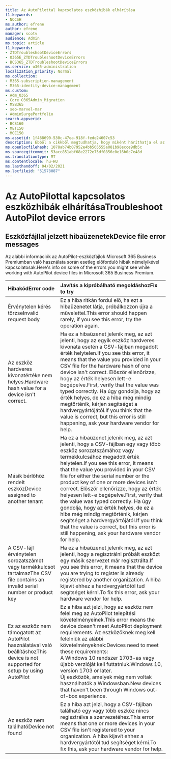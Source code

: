 ```yaml
---
title: Az AutoPilottal kapcsolatos eszközhibák elhárítása
f1.keywords:
- NOCSH
ms.author: efrene
author: efrene
manager: scotv
audience: Admin
ms.topic: article
f1_keywords:
- ZTDTroubleshootDeviceErrors
- O365E_ZTDTroubleshootDeviceErrors
- BCS365_ZTDTroubleshootDeviceErrors
ms.service: o365-administration
localization_priority: Normal
ms.collection:
- M365-subscription-management
- M365-identity-device-management
ms.custom:
- Adm_O365
- Core_O365Admin_Migration
- MSB365
- seo-marvel-mar
- AdminSurgePortfolio
search.appverid:
- BCS160
- MET150
- MOE150
ms.assetid: 1f468690-530c-47ea-918f-fede24607c53
description: Ebből a cikkből megtudhatja, hogy miként háríthatja el az AutoPilot-eszközfájlok Használata közben a Microsoft 365 Vállalati prémium verzióban esetleg előforduló hibákat.
ms.openlocfilehash: 1078ab74b07952e4bb565555a081b98ecce9db5c
ms.sourcegitcommit: 53acc851abf68e2272e75df0856c0e16b0c7e48d
ms.translationtype: MT
ms.contentlocale: hu-HU
ms.lasthandoff: 04/02/2021
ms.locfileid: "51578087"
---
```

# <a name="troubleshoot-autopilot-device-errors"></a><span data-ttu-id="c161b-103">Az AutoPilottal kapcsolatos eszközhibák elhárítása</span><span class="sxs-lookup"><span data-stu-id="c161b-103">Troubleshoot AutoPilot device errors</span></span>

## <a name="device-file-error-messages"></a><span data-ttu-id="c161b-104">Eszközfájllal jelzett hibaüzenetek</span><span class="sxs-lookup"><span data-stu-id="c161b-104">Device file error messages</span></span>

<span data-ttu-id="c161b-105">Az alábbi információk az AutoPilot-eszközfájlok Microsoft 365 Business Premiumban való használata során esetleg előforduló hibák némelyikével kapcsolatosak.</span><span class="sxs-lookup"><span data-stu-id="c161b-105">Here's info on some of the errors you might see while working with AutoPilot device files in Microsoft 365 Business Premium.</span></span> 
  
|<span data-ttu-id="c161b-106">**Hibakód**</span><span class="sxs-lookup"><span data-stu-id="c161b-106">**Error code**</span></span>|<span data-ttu-id="c161b-107">**Javítás a kipróbálható megoldáshoz**</span><span class="sxs-lookup"><span data-stu-id="c161b-107">**Fix to try**</span></span>|
|:-----|:-----|
|<span data-ttu-id="c161b-108">Érvénytelen kérés törzse</span><span class="sxs-lookup"><span data-stu-id="c161b-108">Invalid request body</span></span>  <br/> |<span data-ttu-id="c161b-109">Ez a hiba ritkán fordul elő, ha ezt a hibaüzenetet látja, próbálkozzon újra a művelettel.</span><span class="sxs-lookup"><span data-stu-id="c161b-109">This error should happen rarely, if you see this error, try the operation again.</span></span>  <br/> |
|<span data-ttu-id="c161b-110">Az eszköz hardveres kivonatértéke nem helyes.</span><span class="sxs-lookup"><span data-stu-id="c161b-110">Hardware hash value for a device isn't correct.</span></span>  <br/> |<span data-ttu-id="c161b-111">Ha ez a hibaüzenet jelenik meg, az azt jelenti, hogy az egyik eszköz hardveres kivonata esetén a CSV-fájlban megadott érték helytelen.</span><span class="sxs-lookup"><span data-stu-id="c161b-111">If you see this error, it means that the value you provided in your CSV file for the hardware hash of one device isn't correct.</span></span> <span data-ttu-id="c161b-112">Először ellenőrizze, hogy az érték helyesen lett-e begépelve.</span><span class="sxs-lookup"><span data-stu-id="c161b-112">First, verify that the value was typed correctly.</span></span> <span data-ttu-id="c161b-113">Ha úgy gondolja, hogy az érték helyes, de ez a hiba még mindig megtörténik, kérjen segítséget a hardvergyártójától.</span><span class="sxs-lookup"><span data-stu-id="c161b-113">If you think that the value is correct, but this error is still happening, ask your hardware vendor for help.</span></span>  <br/> |
|<span data-ttu-id="c161b-114">Másik bérlőhöz rendelt eszköz</span><span class="sxs-lookup"><span data-stu-id="c161b-114">Device assigned to another tenant</span></span>  <br/> |<span data-ttu-id="c161b-115">Ha ez a hibaüzenet jelenik meg, az azt jelenti, hogy a CSV-fájlban egy vagy több eszköz sorozatszámához vagy termékkulcsához megadott érték helytelen.</span><span class="sxs-lookup"><span data-stu-id="c161b-115">If you see this error, it means that the value you provided in your CSV file for either the serial number or the product key of one or more devices isn't correct.</span></span> <span data-ttu-id="c161b-116">Először ellenőrizze, hogy az érték helyesen lett-e begépelve.</span><span class="sxs-lookup"><span data-stu-id="c161b-116">First, verify that the value was typed correctly.</span></span> <span data-ttu-id="c161b-117">Ha úgy gondolja, hogy az érték helyes, de ez a hiba még mindig megtörténik, kérjen segítséget a hardvergyártójától.</span><span class="sxs-lookup"><span data-stu-id="c161b-117">If you think that the value is correct, but this error is still happening, ask your hardware vendor for help.</span></span>  <br/> |
|<span data-ttu-id="c161b-118">A CSV-fájl érvénytelen sorozatszámot vagy termékkulcsot tartalmaz</span><span class="sxs-lookup"><span data-stu-id="c161b-118">The CSV file contains an invalid serial number or product key</span></span>  <br/> |<span data-ttu-id="c161b-119">Ha ez a hibaüzenet jelenik meg, az azt jelenti, hogy a regisztrálni próbált eszközt egy másik szervezet már regisztrálta.</span><span class="sxs-lookup"><span data-stu-id="c161b-119">If you see this error, it means that the device you are trying to register is already registered by another organization.</span></span> <span data-ttu-id="c161b-120">A hiba kijavít ehhez a hardvergyártótól tud segítséget kérni.</span><span class="sxs-lookup"><span data-stu-id="c161b-120">To fix this error, ask your hardware vendor for help.</span></span>  <br/> |
|<span data-ttu-id="c161b-121">Ez az eszköz nem támogatott az AutoPilot használatával való beállításhoz</span><span class="sxs-lookup"><span data-stu-id="c161b-121">This device is not supported for setup by using AutoPilot</span></span>  <br/> | <span data-ttu-id="c161b-122">Ez a hiba azt jelzi, hogy az eszköz nem felel meg az AutoPilot telepítési követelményeinek.</span><span class="sxs-lookup"><span data-stu-id="c161b-122">This error means the device doesn't meet AutoPilot deployment requirements.</span></span> <span data-ttu-id="c161b-123">Az eszközöknek meg kell felelniük az alábbi követelményeknek:</span><span class="sxs-lookup"><span data-stu-id="c161b-123">Devices need to meet these requirements:</span></span>  <br/>  <span data-ttu-id="c161b-124">A Windows 10 rendszer 1703-as vagy újabb verzióját kell futtatniuk.</span><span class="sxs-lookup"><span data-stu-id="c161b-124">Windows 10, version 1703 or later.</span></span>  <br/>  <span data-ttu-id="c161b-125">Új eszközök, amelyek még nem voltak használhatók a Windowsban.</span><span class="sxs-lookup"><span data-stu-id="c161b-125">New devices that haven't been through Windows out-of-box experience.</span></span>  <br/> |
|<span data-ttu-id="c161b-126">Az eszköz nem található</span><span class="sxs-lookup"><span data-stu-id="c161b-126">Device not found</span></span>  <br/> |<span data-ttu-id="c161b-127">Ez a hiba azt jelzi, hogy a CSV-fájlban található egy vagy több eszköz nincs regisztrálva a szervezetéhez.</span><span class="sxs-lookup"><span data-stu-id="c161b-127">This error means that one or more devices in your CSV file isn't registered to your organization.</span></span> <span data-ttu-id="c161b-128">A hiba kijavít ehhez a hardvergyártótól tud segítséget kérni.</span><span class="sxs-lookup"><span data-stu-id="c161b-128">To fix this, ask your hardware vendor for help.</span></span>  <br/> |
